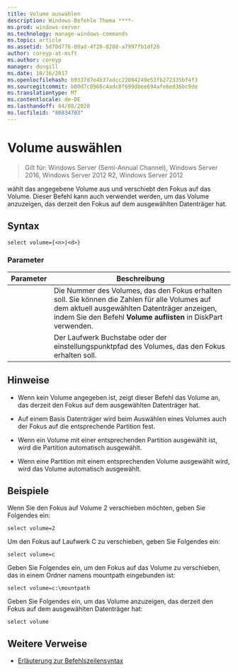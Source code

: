 ```yaml
---
title: Volume auswählen
description: Windows-Befehle Thema ****-
ms.prod: windows-server
ms.technology: manage-windows-commands
ms.topic: article
ms.assetid: 5d70d776-80ad-4f20-8288-a7997fb1df28
author: coreyp-at-msft
ms.author: coreyp
manager: dongill
ms.date: 10/16/2017
ms.openlocfilehash: b9337d7e4b37adcc22084249e53fb272335bf4f3
ms.sourcegitcommit: b00d7c8968c4adc8f699dbee694afe6ed36bc9de
ms.translationtype: MT
ms.contentlocale: de-DE
ms.lasthandoff: 04/08/2020
ms.locfileid: "80834703"
---
```

# <a name="select-volume"></a>Volume auswählen

>Gilt für: Windows Server (Semi-Annual Channel), Windows Server 2016, Windows Server 2012 R2, Windows Server 2012

wählt das angegebene Volume aus und verschiebt den Fokus auf das Volume. Dieser Befehl kann auch verwendet werden, um das Volume anzuzeigen, das derzeit den Fokus auf dem ausgewählten Datenträger hat.  
  
  
  
## <a name="syntax"></a>Syntax  
  
```  
select volume={<n>|<d>}  
```  
  
### <a name="parameters"></a>Parameter  
  
| Parameter |                                                                               Beschreibung                                                                                |
|-----------|--------------------------------------------------------------------------------------------------------------------------------------------------------------------------|
|    <n>    | Die Nummer des Volumes, das den Fokus erhalten soll. Sie können die Zahlen für alle Volumes auf dem aktuell ausgewählten Datenträger anzeigen, indem Sie den Befehl **Volume auflisten** in DiskPart verwenden. |
|    <d>    |                                                 Der Laufwerk Buchstabe oder der einstellungspunktpfad des Volumes, das den Fokus erhalten soll.                                                 |
  
## <a name="remarks"></a>Hinweise  
  
-   Wenn kein Volume angegeben ist, zeigt dieser Befehl das Volume an, das derzeit den Fokus auf dem ausgewählten Datenträger hat.  
  
-   Auf einem Basis Datenträger wird beim Auswählen eines Volumes auch der Fokus auf die entsprechende Partition fest.  
  
-   Wenn ein Volume mit einer entsprechenden Partition ausgewählt ist, wird die Partition automatisch ausgewählt.  
  
-   Wenn eine Partition mit einem entsprechenden Volume ausgewählt wird, wird das Volume automatisch ausgewählt.  
  
## <a name="examples"></a><a name=BKMK_examples></a>Beispiele  
Wenn Sie den Fokus auf Volume 2 verschieben möchten, geben Sie Folgendes ein:  
  
```  
select volume=2  
```  
  
Um den Fokus auf Laufwerk C zu verschieben, geben Sie Folgendes ein:  
  
```  
select volume=c  
```  
  
Geben Sie Folgendes ein, um den Fokus auf das Volume zu verschieben, das in einem Ordner namens mountpath eingebunden ist:  
  
```  
select volume=c:\mountpath  
```  
  
Geben Sie Folgendes ein, um das Volume anzuzeigen, das derzeit den Fokus auf dem ausgewählten Datenträger hat:  
  
```  
select volume  
```  
  
## <a name="additional-references"></a>Weitere Verweise  
- [Erläuterung zur Befehlszeilensyntax](command-line-syntax-key.md)  
  

  

